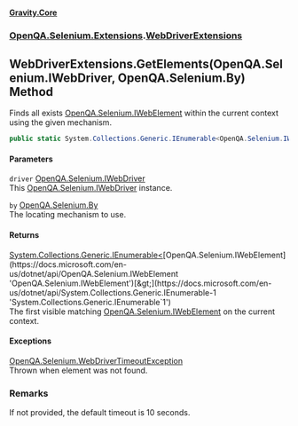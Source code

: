 #### [Gravity.Core](./index.md 'index')
### [OpenQA.Selenium.Extensions](./OpenQA-Selenium-Extensions.md 'OpenQA.Selenium.Extensions').[WebDriverExtensions](./OpenQA-Selenium-Extensions-WebDriverExtensions.md 'OpenQA.Selenium.Extensions.WebDriverExtensions')
## WebDriverExtensions.GetElements(OpenQA.Selenium.IWebDriver, OpenQA.Selenium.By) Method
Finds all exists [OpenQA.Selenium.IWebElement](https://docs.microsoft.com/en-us/dotnet/api/OpenQA.Selenium.IWebElement 'OpenQA.Selenium.IWebElement') within the current context using the given mechanism.  
```csharp
public static System.Collections.Generic.IEnumerable<OpenQA.Selenium.IWebElement> GetElements(this OpenQA.Selenium.IWebDriver driver, OpenQA.Selenium.By by);
```
#### Parameters
<a name='OpenQA-Selenium-Extensions-WebDriverExtensions-GetElements(OpenQA-Selenium-IWebDriver_OpenQA-Selenium-By)-driver'></a>
`driver` [OpenQA.Selenium.IWebDriver](https://docs.microsoft.com/en-us/dotnet/api/OpenQA.Selenium.IWebDriver 'OpenQA.Selenium.IWebDriver')  
This [OpenQA.Selenium.IWebDriver](https://docs.microsoft.com/en-us/dotnet/api/OpenQA.Selenium.IWebDriver 'OpenQA.Selenium.IWebDriver') instance.  
  
<a name='OpenQA-Selenium-Extensions-WebDriverExtensions-GetElements(OpenQA-Selenium-IWebDriver_OpenQA-Selenium-By)-by'></a>
`by` [OpenQA.Selenium.By](https://docs.microsoft.com/en-us/dotnet/api/OpenQA.Selenium.By 'OpenQA.Selenium.By')  
The locating mechanism to use.  
  
#### Returns
[System.Collections.Generic.IEnumerable&lt;](https://docs.microsoft.com/en-us/dotnet/api/System.Collections.Generic.IEnumerable-1 'System.Collections.Generic.IEnumerable`1')[OpenQA.Selenium.IWebElement](https://docs.microsoft.com/en-us/dotnet/api/OpenQA.Selenium.IWebElement 'OpenQA.Selenium.IWebElement')[&gt;](https://docs.microsoft.com/en-us/dotnet/api/System.Collections.Generic.IEnumerable-1 'System.Collections.Generic.IEnumerable`1')  
The first visible matching [OpenQA.Selenium.IWebElement](https://docs.microsoft.com/en-us/dotnet/api/OpenQA.Selenium.IWebElement 'OpenQA.Selenium.IWebElement') on the current context.  
#### Exceptions
[OpenQA.Selenium.WebDriverTimeoutException](https://docs.microsoft.com/en-us/dotnet/api/OpenQA.Selenium.WebDriverTimeoutException 'OpenQA.Selenium.WebDriverTimeoutException')  
Thrown when element was not found.  
### Remarks
If not provided, the default timeout is 10 seconds.  
